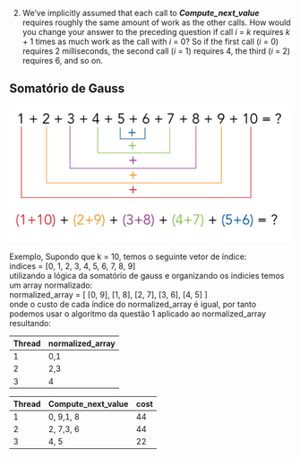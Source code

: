 2. We’ve implicitly assumed that each call to **_Compute_next_value_** requires roughly the same amount of work as the other calls. How would you change your answer to the preceding question if call _i_ = _k_ requires _k_ + 1 times as much work as the call with _i_ = 0? So if the first call (_i_ = 0) requires 2 milliseconds, the second call (_i_ = 1) requires 4, the third (_i_ = 2) requires 6, and so on.


## Somatório de Gauss
![Somatório de Gauss](gauss_summation_1.png)


Exemplo,  Supondo que k = 10, temos o seguinte vetor de índice:  
indices = [0, 1, 2, 3, 4, 5, 6, 7, 8, 9]  
utilizando a lógica da somatório de gauss e organizando os indicies temos um array normalizado:  
normalized_array =   [ [0, 9], [1, 8], [2, 7], [3, 6], [4, 5] ]  
onde o custo  de cada índice do normalized_array é igual, por tanto
podemos usar o algoritmo da questão 1 aplicado ao normalized_array
resultando:

| Thread | normalized_array |
| ------ | ---------------- |
| 1      | 0,1              |
| 2      | 2,3              |
| 3      | 4                |


| Thread | Compute_next_value | cost |
| ------ | ------------------ | ---- |
| 1      | 0, 9,1, 8          | 44   |
| 2      | 2, 7,3, 6          | 44   |
| 3      | 4, 5               | 22   |